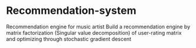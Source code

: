 # Recommendation-system
Recommendation engine for music artist
Build a recommendation engine by matrix factorization (Singular value decomposition) of user-rating matrix and optimizing through stochastic
gradient descent
